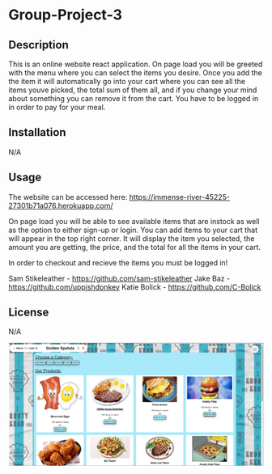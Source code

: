 # Group-Project-3

## Description

This is an online website react application. On page load you will be greeted with the menu where you can select the items you desire. Once you add the the item it will automatically go into your cart where you can see all the items youve picked, the total sum of them all, and if you change your mind about something you can remove it from the cart. You have to be logged in in order to pay for your meal.

## Installation

N/A

## Usage

The website can be accessed here: https://immense-river-45225-27301b71a076.herokuapp.com/

On page load you will be able to see available items that are instock as well as the option to either sign-up or login. You can add items to your cart that will appear in the top right corner. It will display the item you selected, the amount you are getting, the price, and the total for all the items in your cart.

In order to checkout and recieve the items you must be logged in!

Sam Stikeleather - https://github.com/sam-stikeleather
Jake Baz - https://github.com/uppishdonkey
Katie Bolick - https://github.com/C-Bolick

## License

N/A

![Alt text](<image.png>)
